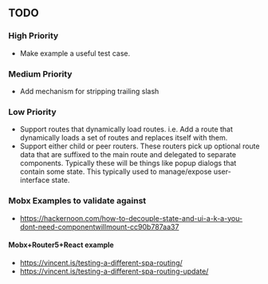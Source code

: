 ## TODO

### High Priority 

* Make example a useful test case.

### Medium Priority 

* Add mechanism for stripping trailing slash

### Low Priority 

* Support routes that dynamically load routes. i.e. Add a route that dynamically loads a set of routes and
  replaces itself with them.
* Support either child or peer routers. These routers pick up optional route data that are suffixed to the main
  route and delegated to separate components. Typically these will be things like popup dialogs that contain
  some state. This typically used to manage/expose user-interface state.

### Mobx Examples to validate against

* https://hackernoon.com/how-to-decouple-state-and-ui-a-k-a-you-dont-need-componentwillmount-cc90b787aa37

#### Mobx+Router5+React example

* https://vincent.is/testing-a-different-spa-routing/
* https://vincent.is/testing-a-different-spa-routing-update/
